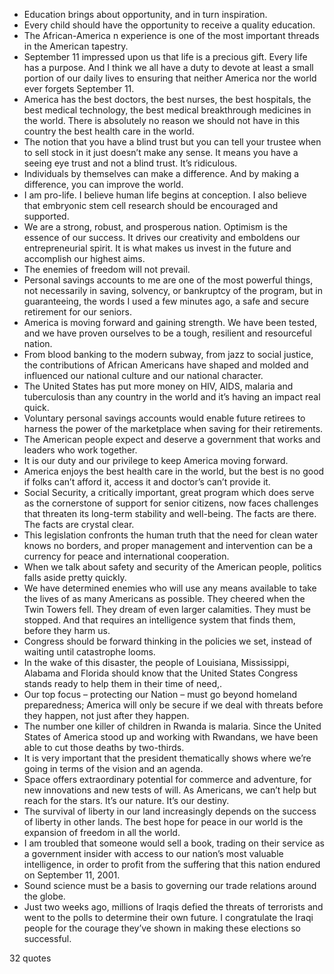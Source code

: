  - Education brings about opportunity, and in turn inspiration.
 - Every child should have the opportunity to receive a quality education.
 - The African-America n experience is one of the most important threads in the American tapestry.
 - September 11 impressed upon us that life is a precious gift. Every life has a purpose. And I think we all have a duty to devote at least a small portion of our daily lives to ensuring that neither America nor the world ever forgets September 11.
 - America has the best doctors, the best nurses, the best hospitals, the best medical technology, the best medical breakthrough medicines in the world. There is absolutely no reason we should not have in this country the best health care in the world.
 - The notion that you have a blind trust but you can tell your trustee when to sell stock in it just doesn’t make any sense. It means you have a seeing eye trust and not a blind trust. It’s ridiculous.
 - Individuals by themselves can make a difference. And by making a difference, you can improve the world.
 - I am pro-life. I believe human life begins at conception. I also believe that embryonic stem cell research should be encouraged and supported.
 - We are a strong, robust, and prosperous nation. Optimism is the essence of our success. It drives our creativity and emboldens our entrepreneurial spirit. It is what makes us invest in the future and accomplish our highest aims.
 - The enemies of freedom will not prevail.
 - Personal savings accounts to me are one of the most powerful things, not necessarily in saving, solvency, or bankruptcy of the program, but in guaranteeing, the words I used a few minutes ago, a safe and secure retirement for our seniors.
 - America is moving forward and gaining strength. We have been tested, and we have proven ourselves to be a tough, resilient and resourceful nation.
 - From blood banking to the modern subway, from jazz to social justice, the contributions of African Americans have shaped and molded and influenced our national culture and our national character.
 - The United States has put more money on HIV, AIDS, malaria and tuberculosis than any country in the world and it’s having an impact real quick.
 - Voluntary personal savings accounts would enable future retirees to harness the power of the marketplace when saving for their retirements.
 - The American people expect and deserve a government that works and leaders who work together.
 - It is our duty and our privilege to keep America moving forward.
 - America enjoys the best health care in the world, but the best is no good if folks can’t afford it, access it and doctor’s can’t provide it.
 - Social Security, a critically important, great program which does serve as the cornerstone of support for senior citizens, now faces challenges that threaten its long-term stability and well-being. The facts are there. The facts are crystal clear.
 - This legislation confronts the human truth that the need for clean water knows no borders, and proper management and intervention can be a currency for peace and international cooperation.
 - When we talk about safety and security of the American people, politics falls aside pretty quickly.
 - We have determined enemies who will use any means available to take the lives of as many Americans as possible. They cheered when the Twin Towers fell. They dream of even larger calamities. They must be stopped. And that requires an intelligence system that finds them, before they harm us.
 - Congress should be forward thinking in the policies we set, instead of waiting until catastrophe looms.
 - In the wake of this disaster, the people of Louisiana, Mississippi, Alabama and Florida should know that the United States Congress stands ready to help them in their time of need,.
 - Our top focus – protecting our Nation – must go beyond homeland preparedness; America will only be secure if we deal with threats before they happen, not just after they happen.
 - The number one killer of children in Rwanda is malaria. Since the United States of America stood up and working with Rwandans, we have been able to cut those deaths by two-thirds.
 - It is very important that the president thematically shows where we’re going in terms of the vision and an agenda.
 - Space offers extraordinary potential for commerce and adventure, for new innovations and new tests of will. As Americans, we can’t help but reach for the stars. It’s our nature. It’s our destiny.
 - The survival of liberty in our land increasingly depends on the success of liberty in other lands. The best hope for peace in our world is the expansion of freedom in all the world.
 - I am troubled that someone would sell a book, trading on their service as a government insider with access to our nation’s most valuable intelligence, in order to profit from the suffering that this nation endured on September 11, 2001.
 - Sound science must be a basis to governing our trade relations around the globe.
 - Just two weeks ago, millions of Iraqis defied the threats of terrorists and went to the polls to determine their own future. I congratulate the Iraqi people for the courage they’ve shown in making these elections so successful.

32 quotes